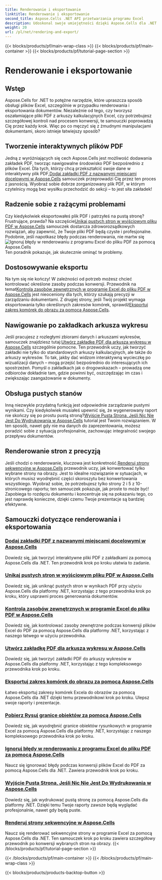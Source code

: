 ```yaml
---
title: Renderowanie i eksportowanie
linktitle: Renderowanie i eksportowanie
second_title: Aspose.Cells .NET API przetwarzania programu Excel
description: Udoskonal swoje umiejętności dzięki Aspose.Cells dla .NET. Zanurz się w samouczkach dotyczących renderowania, eksportowania i tworzenia interaktywnych dokumentów PDF w programie Excel.
weight: 20
url: /pl/net/rendering-and-export/
---
```


{{< blocks/products/pf/main-wrap-class >}}
{{< blocks/products/pf/main-container >}}
{{< blocks/products/pf/tutorial-page-section >}}

# Renderowanie i eksportowanie

## Wstęp

Aspose.Cells for .NET to potężne narzędzie, które upraszcza sposób obsługi plików Excel, szczególnie w przypadku renderowania i eksportowania dokumentów. Niezależnie od tego, czy tworzysz oszałamiające pliki PDF z arkuszy kalkulacyjnych Excel, czy potrzebujesz szczegółowej kontroli nad procesem konwersji, te samouczki poprowadzą Cię przez każdy krok. Więc po co męczyć się z żmudnymi manipulacjami dokumentami, skoro istnieje łatwiejszy sposób?

## Tworzenie interaktywnych plików PDF

 Jedną z wyróżniających się cech Aspose.Cells jest możliwość dodawania zakładek PDF, tworząc nawigowalne środowisko PDF bezpośrednio z plików Excel. Dla tych, którzy chcą przekształcić swoje dane w interaktywny plik PDF,[Dodaj zakładki PDF z nazwanymi miejscami docelowymi w Aspose.Cells](./add-pdf-bookmarks/) samouczek przeprowadzi Cię przez ten proces z jasnością. Wyobraź sobie dobrze zorganizowany plik PDF, w którym czytelnicy mogą bez wysiłku przechodzić do sekcji – to jest siła zakładek!

## Radzenie sobie z rażącymi problemami

Czy kiedykolwiek eksportowałeś plik PDF i patrzyłeś na pustą stronę? Frustrujące, prawda? Na szczęście[Unikaj pustych stron w wyjściowym pliku PDF w Aspose.Cells](./avoid-blank-page-in-output-pdf/) samouczek dostarcza zdroworozsądkowych rozwiązań, aby zapewnić, że Twoje pliki PDF będą czyste i profesjonalne. Podobnie, jeśli napotkasz błędy podczas renderowania, nie martw się![Ignoruj błędy w renderowaniu z programu Excel do pliku PDF za pomocą Aspose.Cells](./ignore-errors-while-rendering/) Ten poradnik pokazuje, jak skutecznie ominąć te problemy.

## Dostosowywanie eksportu

 Na tym się nie kończy! W zależności od potrzeb możesz chcieć kontrolować określone zasoby podczas konwersji. Przewodnik na temat[Kontrola zasobów zewnętrznych w programie Excel do pliku PDF w Aspose.Cells](./control-loading-of-external-resources/) jest nieoceniony dla tych, którzy szukają precyzji w zarządzaniu dokumentami. Z drugiej strony, jeśli Twój projekt wymaga eksportowania tylko określonych zakresów komórek, sprawdź[Eksportuj zakres komórek do obrazu za pomocą Aspose.Cells](./export-range-of-cells-to-image/).

## Nawigowanie po zakładkach arkusza wykresu

 Jeśli pracujesz z rozległymi zbiorami danych i arkuszami wykresów, samouczek znajdziesz tutaj:[Utwórz zakładkę PDF dla arkusza wykresu w Aspose.Cells](./create-pdf-bookmark-entry-for-chart-sheet/) szczególnie pomocne. Ten przewodnik uczy, jak tworzyć zakładki nie tylko do standardowych arkuszy kalkulacyjnych, ale także do arkuszy wykresów. To tak, jakby dać widzom interaktywną wycieczkę po wizualizacji danych – mogą przejść bezpośrednio do interesujących ich spostrzeżeń. Pomyśl o zakładkach jak o drogowskazach – prowadzą one odbiorców dokładnie tam, gdzie powinni być, oszczędzając im czas i zwiększając zaangażowanie w dokumenty.

## Obsługa pustych stanów

 Inną niezwykle przydatną funkcją jest odpowiednie zarządzanie pustymi wynikami. Czy kiedykolwiek musiałeś upewnić się, że wygenerowany raport nie skończy się po prostu pustą stroną?[Wyjście Pusta Strona, Jeśli Nic Nie Jest Do Wydrukowania w Aspose.Cells](./output-blank-page-when-nothing-to-print/) tutorial jest Twoim rozwiązaniem. W ten sposób, nawet gdy nie ma danych do zaprezentowania, możesz poradzić sobie z sytuacją profesjonalnie, zachowując integralność swojego przepływu dokumentów.

## Renderowanie stron z precyzją

Jeśli chodzi o renderowanie, kluczowa jest konkretność.[Renderuj strony sekwencyjne w Aspose.Cells](./render-limited-number-of-sequential-pages/) przewodnik uczy, jak konwertować tylko wybrane strony na obrazy. Jest to idealne rozwiązanie w sytuacjach, w których musisz wyodrębnić części skoroszytu bez konwertowania wszystkiego. Wyobraź sobie, że potrzebujesz tylko strony 2 i 5 z 10-stronicowego raportu; ten samouczek pokazuje, jak proste to może być! Zapobiega to rozdęciu dokumentu i koncentruje się na pokazaniu tego, co jest naprawdę konieczne, dzięki czemu Twoje prezentacje są bardziej efektywne.

## Samouczki dotyczące renderowania i eksportowania
### [Dodaj zakładki PDF z nazwanymi miejscami docelowymi w Aspose.Cells](./add-pdf-bookmarks/)
Dowiedz się, jak tworzyć interaktywne pliki PDF z zakładkami za pomocą Aspose.Cells dla .NET. Ten przewodnik krok po kroku ułatwia to zadanie.
### [Unikaj pustych stron w wyjściowym pliku PDF w Aspose.Cells](./avoid-blank-page-in-output-pdf/)
Dowiedz się, jak uniknąć pustych stron w wynikach PDF przy użyciu Aspose.Cells dla platformy .NET, korzystając z tego przewodnika krok po kroku, który usprawni proces generowania dokumentów.
### [Kontrola zasobów zewnętrznych w programie Excel do pliku PDF w Aspose.Cells](./control-loading-of-external-resources/)
Dowiedz się, jak kontrolować zasoby zewnętrzne podczas konwersji plików Excel do PDF za pomocą Aspose.Cells dla platformy .NET, korzystając z naszego łatwego w użyciu przewodnika.
### [Utwórz zakładkę PDF dla arkusza wykresu w Aspose.Cells](./create-pdf-bookmark-entry-for-chart-sheet/)
Dowiedz się, jak tworzyć zakładki PDF do arkuszy wykresów w Aspose.Cells dla platformy .NET, korzystając z tego kompleksowego przewodnika krok po kroku.
### [Eksportuj zakres komórek do obrazu za pomocą Aspose.Cells](./export-range-of-cells-to-image/)
Łatwo eksportuj zakresy komórek Excela do obrazów za pomocą Aspose.Cells dla .NET dzięki temu przewodnikowi krok po kroku. Ulepsz swoje raporty i prezentacje.
### [Pobierz Rysuj granice obiektów za pomocą Aspose.Cells](./get-draw-object-and-bound/)
Dowiedz się, jak wyodrębnić granice obiektów rysunkowych w programie Excel za pomocą Aspose.Cells dla platformy .NET, korzystając z naszego kompleksowego przewodnika krok po kroku.
### [Ignoruj błędy w renderowaniu z programu Excel do pliku PDF za pomocą Aspose.Cells](./ignore-errors-while-rendering/)
Naucz się ignorować błędy podczas konwersji plików Excel do PDF za pomocą Aspose.Cells dla .NET. Zawiera przewodnik krok po kroku.
### [Wyjście Pusta Strona, Jeśli Nic Nie Jest Do Wydrukowania w Aspose.Cells](./output-blank-page-when-nothing-to-print/)
Dowiedz się, jak wydrukować pustą stronę za pomocą Aspose.Cells dla platformy .NET. Dzięki temu Twoje raporty zawsze będą wyglądać profesjonalnie, nawet gdy będą puste.
### [Renderuj strony sekwencyjne w Aspose.Cells](./render-limited-number-of-sequential-pages/)
Naucz się renderować sekwencyjne strony w programie Excel za pomocą Aspose.Cells dla .NET. Ten samouczek krok po kroku zawiera szczegółowy przewodnik po konwersji wybranych stron na obrazy.
{{< /blocks/products/pf/tutorial-page-section >}}

{{< /blocks/products/pf/main-container >}}
{{< /blocks/products/pf/main-wrap-class >}}

{{< blocks/products/products-backtop-button >}}
